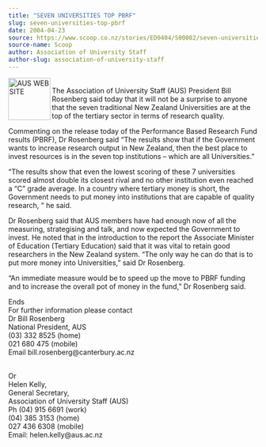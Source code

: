 ```yaml
---
title: "SEVEN UNIVERSITIES TOP PBRF"
slug: seven-universities-top-pbrf
date: 2004-04-23
source: https://www.scoop.co.nz/stories/ED0404/S00082/seven-universities-top-pbrf.htm
source-name: Scoop
author: Association of University Staff
author-slug: association-of-university-staff
---
```


<p><img align="left" width="85" height="85" src="http://www.aus.ac.nz/pictures/logo.gif" alt="AUS WEB SITE" border="0"><br>The Association of
University Staff (AUS) President Bill Rosenberg said today
that it will not be a surprise to anyone that the seven
traditional New Zealand Universities are at the top of the
tertiary sector in terms of research quality.</p>

<p>Commenting
on the release today of the Performance Based Research Fund
results (PBRF), Dr Rosenberg said “The results show that if
the Government wants to increase research output in New
Zealand, then the best place to invest resources is in the
seven top institutions – which are all Universities.”<p>

<p>“The results show that even the lowest scoring of these 7
universities scored almost double its closest rival and no
other institution even reached a “C” grade average.  In a
country where tertiary money is short, the Government needs
to put money into institutions that are capable of quality
research, “ he said.</p>

<p>Dr Rosenberg said that AUS members
have had enough now of all the measuring, strategising and
talk, and now expected the Government to invest.  He noted
that in the introduction to the report the Associate
Minister of Education (Tertiary Education) said that it was
vital to retain good researchers in the New Zealand system.
“The only way he can do that is to put more money into
Universities,” said Dr Rosenberg.<p>

<p>“An immediate measure
would be to speed up the move to PBRF funding and to
increase the overall pot of money in the fund,”  Dr
Rosenberg said.<p>
<p>Ends<br>For further information please
contact<br>Dr Bill Rosenberg					<br>National President,
AUS				<br>(03) 332 8525 (home)	 					<br>021 680 475
(mobile) 						<br>Email
	bill.rosenberg@canterbury.ac.nz<p>

<p><br>Or<br>Helen Kelly,
<br>General Secretary, <br>Association of University Staff
(AUS)		<br>Ph (04) 915 6691 (work)	<br>(04) 385 3153
(home)		<br>027 436 6308 (mobile) 	<br>Email: 
helen.kelly@aus.ac.nz</p>

